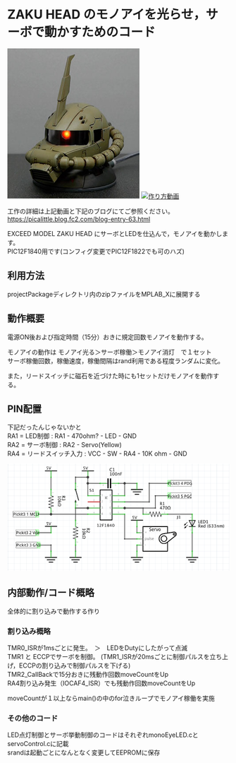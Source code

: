 # ZAKU HEAD のモノアイを光らせ，サーボで動かすためのコード  
![ザクヘッド](https://github.com/pic-a-little/ZakuHead_monoEyeMove/blob/master/images/zakuHead.jpg "お写真")  [![作り方動画](https://img.youtube.com/vi/wLAY23P32GI/0.jpg)](https://www.youtube.com/watch?v=wLAY23P32GI)

工作の詳細は上記動画と下記のブログにてご参照ください。  
https://picalittle.blog.fc2.com/blog-entry-63.html  

EXCEED MODEL ZAKU HEAD にサーボとLEDを仕込んで，モノアイを動かします。  
PIC12F1840用です(コンフィグ変更でPIC12F1822でも可のハズ)  

## 利用方法

projectPackageディレクトリ内のzipファイルをMPLAB_Xに展開する
  
## 動作概要  
  
電源ON後および指定時間（15分）おきに規定回数モノアイを動作する。  
  
モノアイの動作は モノアイ光る＞サーボ稼働＞モノアイ消灯　で１セット  
サーボ稼働回数，稼働速度，稼働間隔はrand利用である程度ランダムに変化。  
  
また，リードスイッチに磁石を近づけた時にも1セットだけモノアイを動作する。  
   
## PIN配置  
下記だったんじゃないかと  
  RA1 = LED制御 :   RA1 - 470ohm? - LED  - GND  
  RA2 = サーボ制御 :   RA2 - Servo(Yellow)  
  RA4 = リードスイッチ入力 :   VCC -  SW - RA4 - 10K ohm - GND  

![回路図](https://github.com/pic-a-little/ZakuHead_monoEyeMove/blob/master/images/circuit.png "回路図")　 
 　
## 内部動作/コード概略  
  
全体的に割り込みで動作する作り  
### 割り込み概略  
 TMR0_ISRが1msごとに発生。　＞　LEDをDutyにしたがって点滅  
 TMR1 と ECCPでサーボを制御。 (TMR1_ISRが20msごとに制御パルスを立ち上げ，ECCPの割り込みで制御パルスを下げる)  
 TMR2_CallBackで15分おきに残動作回数moveCountをUp  
 RA4割り込み発生（IOCAF4_ISR）でも残動作回数moveCountをUp  
  
 moveCountが１以上ならmain()の中のfor泣きループでモノアイ稼働を実施  
  
### その他のコード  
LED点灯制御とサーボ挙動制御のコードはそれぞれmonoEyeLED.cとservoControl.cに記載  
srandは起動ごとになんとなく変更してEEPROMに保存  
